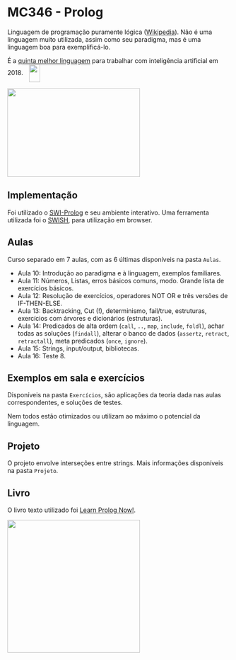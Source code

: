 MC346 - Prolog
===============

Linguagem de programação puramente lógica ([Wikipedia](https://en.wikipedia.org/wiki/Prolog)).
Não é uma linguagem muito utilizada, assim como seu paradigma, mas é uma linguagem boa para exemplificá-lo.   

É a [quinta melhor linguagem](https://www.rankred.com/best-artificial-intelligence-programming-language/) para trabalhar com inteligência artificial em 2018.
<a href="https://knowyourmeme.com/memes/its-something">
 <img align="center" hspace=10 height=40 width=25 src=https://orig00.deviantart.net/f74d/f/2013/091/7/1/it_s_something_in_hd_by_lemmino-d6025iy.png>
</a>

<a href="https://plus.google.com/communities/105822441858552468682">
 <img height=200 width=300 src=https://lh3.googleusercontent.com/-Pfh2rcLLUZQ/AAAAAAAAAAI/AAAAAAAAAA0/ODjES7BRbV8/w360-h203-p/photo.jpg>
</a>

Implementação
-------------
Foi utilizado o [SWI-Prolog](http://www.swi-prolog.org/) e seu ambiente interativo.
Uma ferramenta utilizada foi o [SWISH](https://swish.swi-prolog.org/), para utilização em browser.

Aulas
-----
Curso separado em 7 aulas, com as 6 últimas disponíveis na pasta `Aulas`.

- Aula 10: Introdução ao paradigma e à linguagem, exemplos familiares.
- Aula 11: Números, Listas, erros básicos comuns, modo. Grande lista de exercícios básicos.
- Aula 12: Resolução de exercícios, operadores NOT OR e três versões de IF-THEN-ELSE.
- Aula 13: Backtracking, Cut (!), determinismo, fail/true, estruturas, exercícios com árvores e dicionários (estruturas).
- Aula 14: Predicados de alta ordem (`call`, `..`, `map`, `include`, `foldl`), achar todas as soluções (`findall`), alterar o banco de dados (`assertz`, `retract`, `retractall`), meta predicados (`once`, `ignore`).
- Aula 15: Strings, input/output, bibliotecas.
- Aula 16: Teste 8.

Exemplos em sala e exercícios
-----------------------------
Disponíveis na pasta `Exercícios`, são aplicações da teoria dada nas aulas correspondentes, e soluções de testes.

Nem todos estão otimizados ou utilizam ao máximo o potencial da linguagem.

Projeto
-------
O projeto envolve interseções entre strings.
Mais informações disponíveis na pasta `Projeto`.

Livro
-----
O livro texto utilizado foi [Learn Prolog Now!](http://www.learnprolognow.org/).

<a href="http://eisl.kan-be.com/library/oprolog1.html">
 <img height=300 width=300 src=http://eisl.kan-be.com/library/prologpict.png>
</a>
